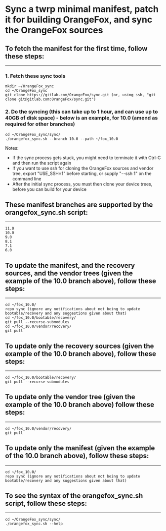 # Sync a twrp minimal manifest, patch it for building OrangeFox, and sync the OrangeFox sources

## To fetch the manifest for the first time, follow these steps: ##
------------------------------------

### 1. Fetch these sync tools ###
	mkdir ~/OrangeFox_sync
	cd ~/OrangeFox_sync
	git clone https://gitlab.com/OrangeFox/sync.git (or, using ssh, "git clone git@gitlab.com:OrangeFox/sync.git")

### 2. Do the syncing (this can take up to 1 hour, and can use up to 40GB of disk space) - below is an example, for 10.0 (amend as required for other branches) ##
	cd ~/OrangeFox_sync/sync/
	./orangefox_sync.sh --branch 10.0 --path ~/fox_10.0
Notes:
- If the sync process gets stuck, you might need to terminate it with Ctrl-C and then run the script again
- If you want to use ssh for cloning the OrangeFox sources and vendor tree, export "USE_SSH=1" before starting, or supply "--ssh 1" on the command line
- After the initial sync process, you must then clone your device trees, before you can build for your device

## These manifest branches are supported by the orangefox_sync.sh script: ##
----------------------------------
	11.0
	10.0
	9.0
	8.1
	7.1
	6.0

## To update the manifest, and the recovery sources, and the vendor trees (given the example of the 10.0 branch above), follow these steps: ##
----------------------------------
	cd ~/fox_10.0/
	repo sync (ignore any notifications about not being to update bootable/recovery and any suggestions given about that)
	cd ~/fox_10.0/bootable/recovery/
	git pull --recurse-submodules
	cd ~/fox_10.0/vendor/recovery/
	git pull

## To update only the recovery sources (given the example of the 10.0 branch above), follow these steps: ##
----------------------------------
	cd ~/fox_10.0/bootable/recovery/
	git pull --recurse-submodules

## To update only the vendor tree (given the example of the 10.0 branch above) follow these steps: ##
----------------------------------
	cd ~/fox_10.0/vendor/recovery/
	git pull

## To update only the manifest (given the example of the 10.0 branch above), follow these steps: ##
----------------------------------
	cd ~/fox_10.0/
	repo sync (ignore any notifications about not being to update bootable/recovery and any suggestions given about that)

## To see the syntax of the orangefox_sync.sh script, follow these steps: ##
----------------------------------
	cd ~/OrangeFox_sync/sync/
	./orangefox_sync.sh --help



